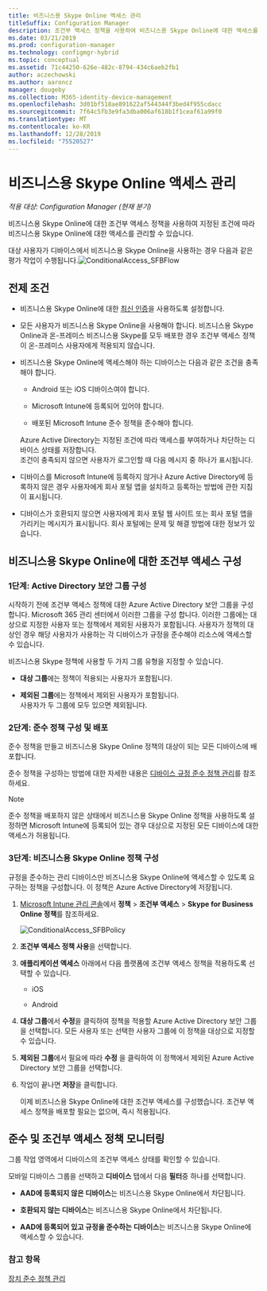 ```yaml
---
title: 비즈니스용 Skype Online 액세스 관리
titleSuffix: Configuration Manager
description: 조건부 액세스 정책을 사용하여 비즈니스용 Skype Online에 대한 액세스를 관리하는 방법을 알아봅니다.
ms.date: 03/21/2019
ms.prod: configuration-manager
ms.technology: configmgr-hybrid
ms.topic: conceptual
ms.assetid: 71c44250-626e-482c-8794-434c6aeb2fb1
author: aczechowski
ms.author: aaroncz
manager: dougeby
ms.collection: M365-identity-device-management
ms.openlocfilehash: 3d01bf518ae891622af544344f3bed4f955cdacc
ms.sourcegitcommit: 7f64c5fb3e9fa3dba006af618b1f1ceaf61a99f0
ms.translationtype: MT
ms.contentlocale: ko-KR
ms.lasthandoff: 12/28/2019
ms.locfileid: "75520527"
---
```

# <a name="manage-skype-for-business-online-access"></a>비즈니스용 Skype Online 액세스 관리

*적용 대상: Configuration Manager (현재 분기)*


비즈니스용 Skype Online에 대한 조건부 액세스 정책을 사용하여 지정된 조건에 따라 비즈니스용 Skype Online에 대한 액세스를 관리할 수 있습니다.  


 대상 사용자가 디바이스에서 비즈니스용 Skype Online을 사용하는 경우 다음과 같은 평가 작업이 수행됩니다.![ConditionalAccess&#95;SFBFlow](media/ConditionalAccess_SFBFlow.png)  

## <a name="prerequisites"></a>전제 조건  

- 비즈니스용 Skype Online에 대한 [최신 인증](https://aka.ms/SkypeModernAuth)을 사용하도록 설정합니다.   

- 모든 사용자가 비즈니스용 Skype Online을 사용해야 합니다. 비즈니스용 Skype Online과 온-프레미스 비즈니스용 Skype를 모두 배포한 경우 조건부 액세스 정책이 온-프레미스 사용자에게 적용되지 않습니다.  

- 비즈니스용 Skype Online에 액세스해야 하는 디바이스는 다음과 같은 조건을 충족해야 합니다.  

  -   Android 또는 iOS 디바이스여야 합니다.

  -   Microsoft Intune에 등록되어 있어야 합니다.

  -   배포된 Microsoft Intune 준수 정책을 준수해야 합니다.

  Azure Active Directory는 지정된 조건에 따라 액세스를 부여하거나 차단하는 디바이스 상태를 저장합니다.  
  조건이 충족되지 않으면 사용자가 로그인할 때 다음 메시지 중 하나가 표시됩니다.  

- 디바이스를 Microsoft Intune에 등록하지 않거나 Azure Active Directory에 등록하지 않은 경우 사용자에게 회사 포털 앱을 설치하고 등록하는 방법에 관한 지침이 표시됩니다.  

- 디바이스가 호환되지 않으면 사용자에게 회사 포털 웹 사이트 또는 회사 포털 앱을 가리키는 메시지가 표시됩니다. 회사 포털에는 문제 및 해결 방법에 대한 정보가 있습니다.  

## <a name="configure-conditional-access-for-skype-for-business-online"></a>비즈니스용 Skype Online에 대한 조건부 액세스 구성  

### <a name="step-1-configure-active-directory-security-groups"></a>1단계: Active Directory 보안 그룹 구성  
 시작하기 전에 조건부 액세스 정책에 대한 Azure Active Directory 보안 그룹을 구성합니다. Microsoft 365 관리 센터에서 이러한 그룹을 구성 합니다. 이러한 그룹에는 대상으로 지정한 사용자 또는 정책에서 제외된 사용자가 포함됩니다. 사용자가 정책의 대상인 경우 해당 사용자가 사용하는 각 디바이스가 규정을 준수해야 리소스에 액세스할 수 있습니다.  

 비즈니스용 Skype 정책에 사용할 두 가지 그룹 유형을 지정할 수 있습니다.  

-   **대상 그룹**에는 정책이 적용되는 사용자가 포함됩니다.  

-   **제외된 그룹**에는 정책에서 제외된 사용자가 포함됩니다.  
    사용자가 두 그룹에 모두 있으면 제외됩니다.  

### <a name="step-2-configure-and-deploy-a-compliance-policy"></a>2단계: 준수 정책 구성 및 배포  
 준수 정책을 만들고 비즈니스용 Skype Online 정책의 대상이 되는 모든 디바이스에 배포합니다.  

 준수 정책을 구성하는 방법에 대한 자세한 내용은 [디바이스 규정 준수 정책 관리](../../protect/deploy-use/device-compliance-policies.md)를 참조하세요.  

> [!NOTE]  
>  준수 정책을 배포하지 않은 상태에서 비즈니스용 Skype Online 정책을 사용하도록 설정하면 Microsoft Intune에 등록되어 있는 경우 대상으로 지정된 모든 디바이스에 대한 액세스가 허용됩니다.  


### <a name="step-3-configure-the-skype-for-business-online-policy"></a>3단계: 비즈니스용 Skype Online 정책 구성  
 규정을 준수하는 관리 디바이스만 비즈니스용 Skype Online에 액세스할 수 있도록 요구하는 정책을 구성합니다. 이 정책은 Azure Active Directory에 저장됩니다.  

1. [Microsoft Intune 관리 콘솔](https://manage.microsoft.com)에서 **정책** > **조건부 액세스** > **Skype for Business Online 정책**를 참조하세요.  

    ![ConditionalAccess&#95;SFBPolicy](media/ConditionalAccess_SFBPolicy.png)  

2. **조건부 액세스 정책 사용**을 선택합니다.  

3. **애플리케이션 액세스** 아래에서 다음 플랫폼에 조건부 액세스 정책을 적용하도록 선택할 수 있습니다.  

   -   iOS  

   -   Android  

4. **대상 그룹**에서 **수정**을 클릭하여 정책을 적용할 Azure Active Directory 보안 그룹을 선택합니다. 모든 사용자 또는 선택한 사용자 그룹에 이 정책을 대상으로 지정할 수 있습니다.  

5. **제외된 그룹**에서 필요에 따라 **수정** 을 클릭하여 이 정책에서 제외된 Azure Active Directory 보안 그룹을 선택합니다.  

6. 작업이 끝나면 **저장**을 클릭합니다.  

   이제 비즈니스용 Skype Online에 대한 조건부 액세스를 구성했습니다. 조건부 액세스 정책을 배포할 필요는 없으며, 즉시 적용됩니다.  

## <a name="monitor-the-compliance-and-conditional-access-policies"></a>준수 및 조건부 액세스 정책 모니터링  
 그룹 작업 영역에서 디바이스의 조건부 액세스 상태를 확인할 수 있습니다.  

 모바일 디바이스 그룹을 선택하고 **디바이스** 탭에서 다음 **필터**중 하나를 선택합니다.  

-   **AAD에 등록되지 않은 디바이스**는 비즈니스용 Skype Online에서 차단됩니다.

-   **호환되지 않는 디바이스**는 비즈니스용 Skype Online에서 차단됩니다.  

-   **AAD에 등록되어 있고 규정을 준수하는 디바이스**는 비즈니스용 Skype Online에 액세스할 수 있습니다.  

### <a name="see-also"></a>참고 항목  

 [장치 준수 정책 관리](../../protect/deploy-use/device-compliance-policies.md)
